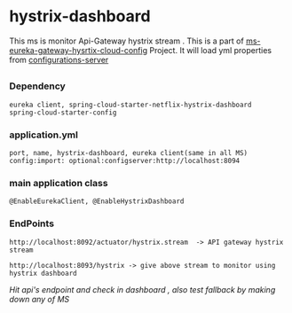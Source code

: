 # hystrix-dashboard
  This ms is monitor Api-Gateway hystrix stream . This is a part of [ms-eureka-gateway-hysrtix-cloud-config](https://github.com/tsmahur/ms-eureka-gateway-hysrtix-cloud-config) Project.
  It will load yml properties from [configurations-server](https://github.com/tsmahur/configurations-server)
##
### Dependency
    eureka client, spring-cloud-starter-netflix-hystrix-dashboard
    spring-cloud-starter-config

### application.yml
    port, name, hystrix-dashboard, eureka client(same in all MS)
    config:import: optional:configserver:http://localhost:8094

### main application class
    @EnableEurekaClient, @EnableHystrixDashboard	

### EndPoints
    http://localhost:8092/actuator/hystrix.stream  -> API gateway hystrix stream

    http://localhost:8093/hystrix -> give above stream to monitor using hystrix dashboard

   *Hit api's endpoint and check in dashboard , also test fallback by making down any of MS*
